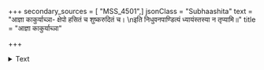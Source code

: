 +++
secondary_sources = [ "MSS_4501",]
jsonClass = "Subhaashita"
text = "आज्ञा काकुर्याच्ञा- क्षेपो हसितं च शुष्करुदितं च।  \nइति निधुवनपाण्डित्यं ध्यायंस्तस्या न तृप्यामि॥"
title = "आज्ञा काकुर्याच्ञा"

+++

<details><summary>Text</summary>

आज्ञा काकुर्याच्ञा- क्षेपो हसितं च शुष्करुदितं च।  
इति निधुवनपाण्डित्यं ध्यायंस्तस्या न तृप्यामि॥
</details>
